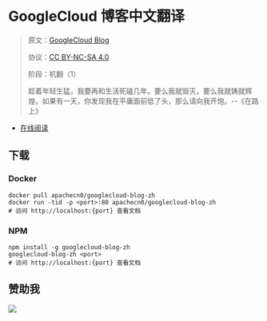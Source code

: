 <!--
    需要填充的占位符：
    
    README.md
    
        GoogleCloud 博客中文翻译：文档中文名
        GoogleCloud Blog：文档英文名
        https://medium.com/google-cloud/：文档原始链接
        ggcl：域名前缀
        飞龙：负责人名称
        wizardforcel：负责人 Github 用户名
        562826179：负责人 QQ
        googlecloud-blog-zh：ApacheCN 的 Github 仓库名称
        googlecloud-blog-zh：DockerHub 仓库名称
        googlecloud-blog-zh：PYPI 包名称
        googlecloud-blog-zh：NPM 包名称
    
    CNAME
    
        ggcl：域名前缀

    index.html
    
        GoogleCloud 博客中文翻译：文档中文名
        green：显示颜色
        googlecloud-blog-zh：ApacheCN 的 Github 仓库名称

    asset/docsify-flygon-footer.js
    
        googlecloud-blog-zh：ApacheCN 的 Github 仓库名称
-->

# GoogleCloud 博客中文翻译

> 原文：[GoogleCloud Blog](https://medium.com/google-cloud/)
> 
> 协议：[CC BY-NC-SA 4.0](http://creativecommons.org/licenses/by-nc-sa/4.0/)
> 
> 阶段：机翻（1）
> 
> 趁着年轻生猛，我要再和生活死磕几年。要么我就毁灭，要么我就铸就辉煌。如果有一天，你发现我在平庸面前低了头，那么请向我开炮。--《在路上》

* [在线阅读](https://ggcl.flygon.net)
## 下载

### Docker

```
docker pull apachecn0/googlecloud-blog-zh
docker run -tid -p <port>:80 apachecn0/googlecloud-blog-zh
# 访问 http://localhost:{port} 查看文档
```

### NPM

```
npm install -g googlecloud-blog-zh
googlecloud-blog-zh <port>
# 访问 http://localhost:{port} 查看文档
```

## 赞助我

![](https://img-blog.csdnimg.cn/20200112005920729.png)
